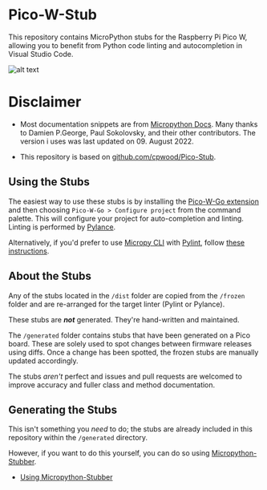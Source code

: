 # Pico-W-Stub

This repository contains MicroPython stubs for the Raspberry Pi Pico W, allowing you to benefit from Python code linting and autocompletion in Visual Studio Code.

![alt text](https://raw.githubusercontent.com/paulober/Pico-W-Stub/main/screenshot.png "Screenshot")

# Disclaimer

- Most documentation snippets are from [Micropython Docs](https://docs.micropython.org/en/v1.19.1/).
Many thanks to Damien P.George, Paul Sokolovsky, and their other contributors. The version i uses was last updated on 09. August 2022.

- This repository is based on [github.com/cpwood/Pico-Stub](https://github.com/cpwood/Pico-Stub).

## Using the Stubs

The easiest way to use these stubs is by installing the [Pico-W-Go extension](https://marketplace.visualstudio.com/items?itemName=paulober.pico-w-go) and then choosing `Pico-W-Go > Configure project` from the command palette. This will configure your project for auto-completion and linting. Linting is performed by [Pylance](https://marketplace.visualstudio.com/items?itemName=ms-python.vscode-pylance).

Alternatively, if you'd prefer to use [Micropy CLI](https://github.com/BradenM/micropy-cli) with [Pylint](https://www.pylint.org/), follow [these instructions](micropy.md#using-the-stubs).

## About the Stubs

Any of the stubs located in the `/dist` folder are copied from the `/frozen` folder and are re-arranged for the target linter (Pylint or Pylance).

These stubs are **_not_** generated. They're hand-written and maintained.

The `/generated` folder contains stubs that have been generated on a Pico board. These are solely used to spot changes between firmware releases using diffs. Once a change has been spotted, the frozen stubs are manually updated accordingly.

The stubs _aren't_ perfect and issues and pull requests are welcomed to improve accuracy and fuller class and method documentation.

## Generating the Stubs

This isn't something you *need* to do; the stubs are already included in this repository within the `/generated` directory.

However, if you want to do this yourself, you can do so using [Micropython-Stubber](https://github.com/Josverl/micropython-stubber).

* [Using Micropython-Stubber](micropython-stubber.md#generating-the-stubs)